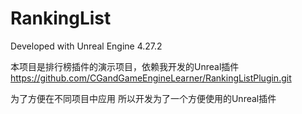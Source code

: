 # RankingList

Developed with Unreal Engine 4.27.2

本项目是排行榜插件的演示项目，依赖我开发的Unreal插件
https://github.com/CGandGameEngineLearner/RankingListPlugin.git

为了方便在不同项目中应用 所以开发为了一个方便使用的Unreal插件
